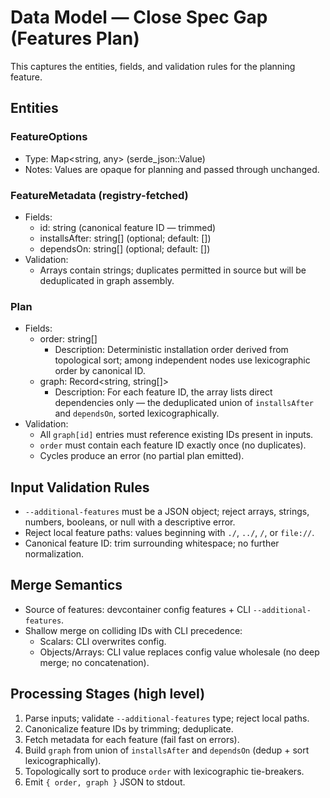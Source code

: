 # Data Model — Close Spec Gap (Features Plan)

This captures the entities, fields, and validation rules for the planning feature.

## Entities

### FeatureOptions
- Type: Map<string, any> (serde_json::Value)
- Notes: Values are opaque for planning and passed through unchanged.

### FeatureMetadata (registry-fetched)
- Fields:
  - id: string (canonical feature ID — trimmed)
  - installsAfter: string[] (optional; default: [])
  - dependsOn: string[] (optional; default: [])
- Validation:
  - Arrays contain strings; duplicates permitted in source but will be deduplicated in graph assembly.

### Plan
- Fields:
  - order: string[]
    - Description: Deterministic installation order derived from topological sort; among independent nodes use lexicographic order by canonical ID.
  - graph: Record<string, string[]>
    - Description: For each feature ID, the array lists direct dependencies only — the deduplicated union of `installsAfter` and `dependsOn`, sorted lexicographically.
- Validation:
  - All `graph[id]` entries must reference existing IDs present in inputs.
  - `order` must contain each feature ID exactly once (no duplicates).
  - Cycles produce an error (no partial plan emitted).

## Input Validation Rules
- `--additional-features` must be a JSON object; reject arrays, strings, numbers, booleans, or null with a descriptive error.
- Reject local feature paths: values beginning with `./`, `../`, `/`, or `file://`.
- Canonical feature ID: trim surrounding whitespace; no further normalization.

## Merge Semantics
- Source of features: devcontainer config features + CLI `--additional-features`.
- Shallow merge on colliding IDs with CLI precedence:
  - Scalars: CLI overwrites config.
  - Objects/Arrays: CLI value replaces config value wholesale (no deep merge; no concatenation).

## Processing Stages (high level)
1. Parse inputs; validate `--additional-features` type; reject local paths.
2. Canonicalize feature IDs by trimming; deduplicate.
3. Fetch metadata for each feature (fail fast on errors).
4. Build `graph` from union of `installsAfter` and `dependsOn` (dedup + sort lexicographically).
5. Topologically sort to produce `order` with lexicographic tie-breakers.
6. Emit `{ order, graph }` JSON to stdout.
